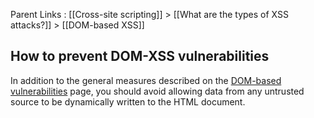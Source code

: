 Parent Links : [[Cross-site scripting]] > [[What are the types of XSS attacks?]] > [[DOM-based XSS]]  

## How to prevent DOM-XSS vulnerabilities

In addition to the general measures described on the [DOM-based vulnerabilities](https://portswigger.net/web-security/dom-based) page, you should avoid allowing data from any untrusted source to be dynamically written to the HTML document.